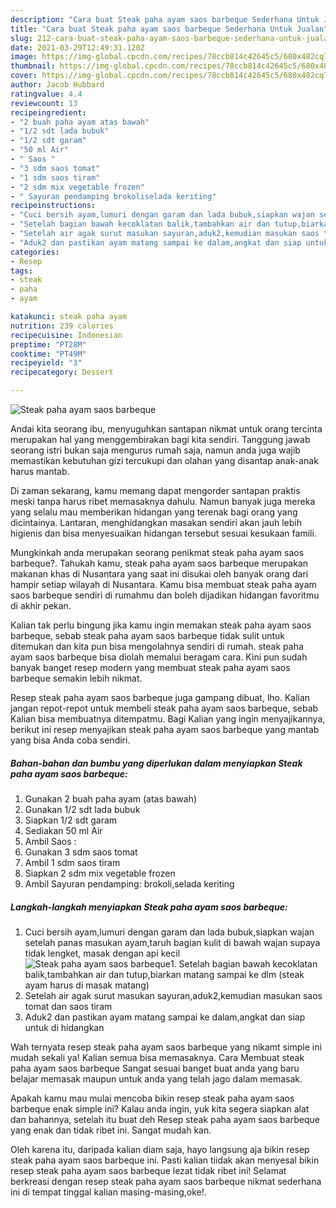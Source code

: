 ```yaml
---
description: "Cara buat Steak paha ayam saos barbeque Sederhana Untuk Jualan"
title: "Cara buat Steak paha ayam saos barbeque Sederhana Untuk Jualan"
slug: 212-cara-buat-steak-paha-ayam-saos-barbeque-sederhana-untuk-jualan
date: 2021-03-29T12:49:31.120Z
image: https://img-global.cpcdn.com/recipes/78ccb814c42645c5/680x482cq70/steak-paha-ayam-saos-barbeque-foto-resep-utama.jpg
thumbnail: https://img-global.cpcdn.com/recipes/78ccb814c42645c5/680x482cq70/steak-paha-ayam-saos-barbeque-foto-resep-utama.jpg
cover: https://img-global.cpcdn.com/recipes/78ccb814c42645c5/680x482cq70/steak-paha-ayam-saos-barbeque-foto-resep-utama.jpg
author: Jacob Hubbard
ratingvalue: 4.4
reviewcount: 13
recipeingredient:
- "2 buah paha ayam atas bawah"
- "1/2 sdt lada bubuk"
- "1/2 sdt garam"
- "50 ml Air"
- " Saos "
- "3 sdm saos tomat"
- "1 sdm saos tiram"
- "2 sdm mix vegetable frozen"
- " Sayuran pendamping brokoliselada keriting"
recipeinstructions:
- "Cuci bersih ayam,lumuri dengan garam dan lada bubuk,siapkan wajan setelah panas masukan ayam,taruh bagian kulit di bawah wajan supaya tidak lengket, masak dengan api kecil"
- "Setelah bagian bawah kecoklatan balik,tambahkan air dan tutup,biarkan matang sampai ke dlm (steak ayam harus di masak matang)"
- "Setelah air agak surut masukan sayuran,aduk2,kemudian masukan saos tomat dan saos tiram"
- "Aduk2 dan pastikan ayam matang sampai ke dalam,angkat dan siap untuk di hidangkan"
categories:
- Resep
tags:
- steak
- paha
- ayam

katakunci: steak paha ayam 
nutrition: 239 calories
recipecuisine: Indonesian
preptime: "PT28M"
cooktime: "PT49M"
recipeyield: "3"
recipecategory: Dessert

---
```



![Steak paha ayam saos barbeque](https://img-global.cpcdn.com/recipes/78ccb814c42645c5/680x482cq70/steak-paha-ayam-saos-barbeque-foto-resep-utama.jpg)

Andai kita seorang ibu, menyuguhkan santapan nikmat untuk orang tercinta merupakan hal yang menggembirakan bagi kita sendiri. Tanggung jawab seorang istri bukan saja mengurus rumah saja, namun anda juga wajib memastikan kebutuhan gizi tercukupi dan olahan yang disantap anak-anak harus mantab.

Di zaman  sekarang, kamu memang dapat mengorder santapan praktis meski tanpa harus ribet memasaknya dahulu. Namun banyak juga mereka yang selalu mau memberikan hidangan yang terenak bagi orang yang dicintainya. Lantaran, menghidangkan masakan sendiri akan jauh lebih higienis dan bisa menyesuaikan hidangan tersebut sesuai kesukaan famili. 



Mungkinkah anda merupakan seorang penikmat steak paha ayam saos barbeque?. Tahukah kamu, steak paha ayam saos barbeque merupakan makanan khas di Nusantara yang saat ini disukai oleh banyak orang dari hampir setiap wilayah di Nusantara. Kamu bisa membuat steak paha ayam saos barbeque sendiri di rumahmu dan boleh dijadikan hidangan favoritmu di akhir pekan.

Kalian tak perlu bingung jika kamu ingin memakan steak paha ayam saos barbeque, sebab steak paha ayam saos barbeque tidak sulit untuk ditemukan dan kita pun bisa mengolahnya sendiri di rumah. steak paha ayam saos barbeque bisa diolah memalui beragam cara. Kini pun sudah banyak banget resep modern yang membuat steak paha ayam saos barbeque semakin lebih nikmat.

Resep steak paha ayam saos barbeque juga gampang dibuat, lho. Kalian jangan repot-repot untuk membeli steak paha ayam saos barbeque, sebab Kalian bisa membuatnya ditempatmu. Bagi Kalian yang ingin menyajikannya, berikut ini resep menyajikan steak paha ayam saos barbeque yang mantab yang bisa Anda coba sendiri.

<!--inarticleads1-->

##### Bahan-bahan dan bumbu yang diperlukan dalam menyiapkan Steak paha ayam saos barbeque:

1. Gunakan 2 buah paha ayam (atas bawah)
1. Gunakan 1/2 sdt lada bubuk
1. Siapkan 1/2 sdt garam
1. Sediakan 50 ml Air
1. Ambil  Saos :
1. Gunakan 3 sdm saos tomat
1. Ambil 1 sdm saos tiram
1. Siapkan 2 sdm mix vegetable frozen
1. Ambil  Sayuran pendamping: brokoli,selada keriting




<!--inarticleads2-->

##### Langkah-langkah menyiapkan Steak paha ayam saos barbeque:

1. Cuci bersih ayam,lumuri dengan garam dan lada bubuk,siapkan wajan setelah panas masukan ayam,taruh bagian kulit di bawah wajan supaya tidak lengket, masak dengan api kecil
<img src="https://img-global.cpcdn.com/steps/520a0095245734f6/160x128cq70/steak-paha-ayam-saos-barbeque-langkah-memasak-1-foto.jpg" alt="Steak paha ayam saos barbeque">1. Setelah bagian bawah kecoklatan balik,tambahkan air dan tutup,biarkan matang sampai ke dlm (steak ayam harus di masak matang)
1. Setelah air agak surut masukan sayuran,aduk2,kemudian masukan saos tomat dan saos tiram
1. Aduk2 dan pastikan ayam matang sampai ke dalam,angkat dan siap untuk di hidangkan




Wah ternyata resep steak paha ayam saos barbeque yang nikamt simple ini mudah sekali ya! Kalian semua bisa memasaknya. Cara Membuat steak paha ayam saos barbeque Sangat sesuai banget buat anda yang baru belajar memasak maupun untuk anda yang telah jago dalam memasak.

Apakah kamu mau mulai mencoba bikin resep steak paha ayam saos barbeque enak simple ini? Kalau anda ingin, yuk kita segera siapkan alat dan bahannya, setelah itu buat deh Resep steak paha ayam saos barbeque yang enak dan tidak ribet ini. Sangat mudah kan. 

Oleh karena itu, daripada kalian diam saja, hayo langsung aja bikin resep steak paha ayam saos barbeque ini. Pasti kalian tiidak akan menyesal bikin resep steak paha ayam saos barbeque lezat tidak ribet ini! Selamat berkreasi dengan resep steak paha ayam saos barbeque nikmat sederhana ini di tempat tinggal kalian masing-masing,oke!.

